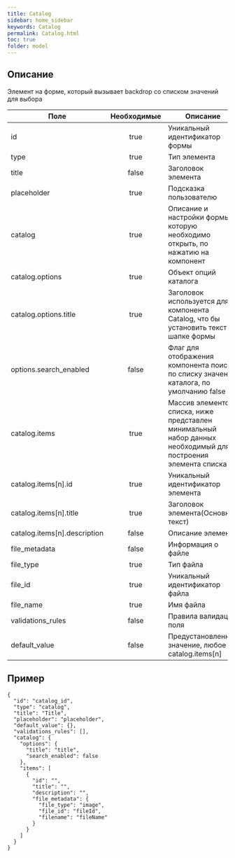 ```yaml
---
title: Catalog
sidebar: home_sidebar
keywords: Catalog
permalink: Catalog.html
toc: true
folder: model
---
```

## Описание
Элемент на форме, который вызывает backdrop со списком значений для выбора

| Поле  | Необходимые  | Описание
|---|:---:|---|
| id | true | Уникальный идентификатор формы  |
| type  | true |  Тип элемента |
| title  | false |  Заголовок элемента |
| placeholder  | true |  Подсказка пользователю |
| catalog  | true |  Описание и настройки формы, которую необходимо открыть, по нажатию на компонент |
| catalog.options  | true |  Объект опций каталога |
| catalog.options.title  | true |  Заголовок используется для компонента Catalog, что бы установить текст в шапке формы |
| options.search_enabled  | false |  Флаг для отображения компонента поиска по списку значений каталога, по умолчанию false |
| catalog.items  | true |  Массив элементов списка, ниже представлен минимальный набор данных необходимый для построения элемента списка |
| catalog.items[n].id  | true |  Уникальный идентификатор элемента |
| catalog.items[n].title  | true |  Заголовок элемента(Основной текст) |
| catalog.items[n].description  | false |  Описание элемента |
| file_metadata  | false |  Информация о файле |
| file_type  | true |  Тип файла |
| file_id  | true |   Уникальный идентификатор файла |
| file_name  | true |  Имя файла |
| validations_rules  | false |  Правила валидации поля |
| default_value  | false |  Предустановленное значение, любое из catalog.items[n] |

## Пример
```
{
  "id": "catalog_id",
  "type": "catalog",
  "title": "Title",
  "placeholder": "placeholder",
  "default_value": {},
  "validations_rules": [],
  "catalog": {
    "options": {
      "title": "title",
      "search_enabled": false
    },
    "items": [
      {
        "id": "",
        "title": "",
        "description": "",
        "file_metadata": {
          "file_type": "image",
          "file_id": "fileId",
          "filename": "fileName"
        }
      }
    ]
  }
}
```

